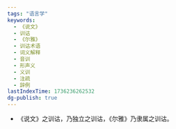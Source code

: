 ```yaml
---
tags: "语言学"
keywords:
  - 《说文》
  - 训诂
  - 《尔雅》
  - 训诂术语
  - 词义解释
  - 音训
  - 形声义
  - 义训
  - 注疏
  - 辞例
lastIndexTime: 1736236262532
dg-publish: true
---
```

- 《说文》之训诂，乃独立之训诂，《尔雅》乃隶属之训诂。